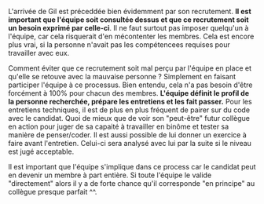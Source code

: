 L'arrivée de Gil est préceddée bien évidemment par son recrutement.
**Il est important que l'équipe soit consultée dessus et que ce recrutement soit un besoin exprimé par celle-ci**.
Il ne faut surtout pas imposer quelqu'un à l'équipe, car cela risquerait d'en mécontenter les membres.
Cela est encore plus vrai, si la personne n'avait pas les compétencees requises pour travailler avec eux.

Comment éviter que ce recrutement soit mal perçu par l'équipe en place et qu'elle se retouve avec la mauvaise personne ?
Simplement en faisant participer l'équipe à ce processus.
Bien entendu, cela n'a pas besoin d'être forcément à 100% pour chacun des membres.
**L'équipe définit le profil de la personne recherchée, prépare les entretiens et les fait passer.**
Pour les entretiens techniques, il est de plus en plus fréquent de pairer sur du code avec le candidat.
Quoi de mieux que de voir son "peut-être" futur collègue en action pour juger de sa capaité à travailler en binôme et tester
sa manière de penser/coder.
Il est aussi possible de lui donner un exercice à faire avant l'entretien. Celui-ci sera analysé avec lui par la suite
si le niveau est jugé acceptable.

Il est important que l'équipe s'implique dans ce process car le candidat peut en devenir un membre à part entière.
Si toute l'équipe le valide "directement" alors il y a de forte chance qu'il corresponde "en principe" au collègue
presque parfait ^^.